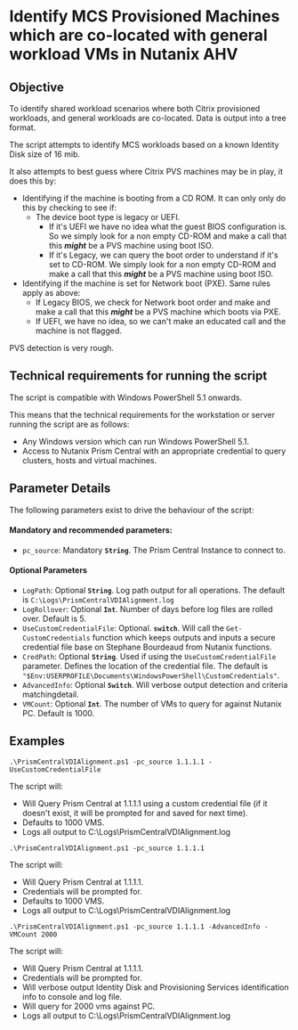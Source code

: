 # Identify MCS Provisioned Machines which are co-located with general workload VMs in Nutanix AHV

## Objective

To identify shared workload scenarios where both Citrix provisioned workloads, and general workloads are co-located. Data is output into a tree format.

The script attempts to identify MCS workloads based on a known Identity Disk size of 16 mib.

It also attempts to best guess where Citrix PVS machines may be in play, it does this by:

-  Identifying if the machine is booting from a CD ROM. It can only only do this by checking to see if:
   -  The device boot type is legacy or UEFI. 
      -  If it's UEFI we have no idea what the guest BIOS configuration is. So we simply look for a non empty CD-ROM and make a call that this ***might*** be a PVS machine using boot ISO.
      -  If it's Legacy, we can query the boot order to understand if it's set to CD-ROM. We simply look for a non empty CD-ROM and make a call that this ***might*** be a PVS machine using boot ISO.
- Identifying if the machine is set for Network boot (PXE). Same rules apply as above:
  - If Legacy BIOS, we check for Network boot order and make and make a call that this ***might*** be a PVS machine which boots via PXE.
  - If UEFI, we have no idea, so we can't make an educated call and the machine is not flagged.

PVS detection is very rough.

## Technical requirements for running the script

The script is compatible with Windows PowerShell 5.1 onwards.

This means that the technical requirements for the workstation or server running the script are as follows:

- Any Windows version which can run Windows PowerShell 5.1.
- Access to Nutanix Prism Central with an appropriate credential to query clusters, hosts and virtual machines.

## Parameter Details

The following parameters exist to drive the behaviour of the script:

#### Mandatory and recommended parameters:

- `pc_source`: Mandatory **`String`**. The Prism Central Instance to connect to.

#### Optional Parameters

- `LogPath`: Optional **`String`**. Log path output for all operations. The default is `C:\Logs\PrismCentralVDIAlignment.log`
- `LogRollover`: Optional **`Int`**. Number of days before log files are rolled over. Default is 5.
- `UseCustomCredentialFile`: Optional. **`switch`**. Will call the `Get-CustomCredentials` function which keeps outputs and inputs a secure credential file base on Stephane Bourdeaud from Nutanix functions.
- `CredPath`: Optional **`String`**. Used if using the `UseCustomCredentialFile` parameter. Defines the location of the credential file. The default is `"$Env:USERPROFILE\Documents\WindowsPowerShell\CustomCredentials"`.
- `AdvancedInfo`:  Optional **`Switch`**. Will verbose output detection and criteria matchingdetail.
- `VMCount`: Optional **`Int`**. The number of VMs to query for against Nutanix PC. Default is 1000.

## Examples

```
.\PrismCentralVDIAlignment.ps1 -pc_source 1.1.1.1 -UseCustomCredentialFile
```

The script will:

- Will Query Prism Central at 1.1.1.1 using a custom credential file (if it doesn't exist, it will be prompted for and saved for next time). 
- Defaults to 1000 VMS. 
- Logs all output to C:\Logs\PrismCentralVDIAlignment.log

```
.\PrismCentralVDIAlignment.ps1 -pc_source 1.1.1.1
```

The script will:

-  Will Query Prism Central at 1.1.1.1. 
-  Credentials will be prompted for. 
-  Defaults to 1000 VMS. 
-  Logs all output to C:\Logs\PrismCentralVDIAlignment.log

```
.\PrismCentralVDIAlignment.ps1 -pc_source 1.1.1.1 -AdvancedInfo -VMCount 2000
```

The script will:

- Will Query Prism Central at 1.1.1.1. 
- Credentials will be prompted for. 
- Will verbose output Identity Disk and Provisioning Services identification info to console and log file. 
- Will query for 2000 vms against PC. 
- Logs all output to C:\Logs\PrismCentralVDIAlignment.log
